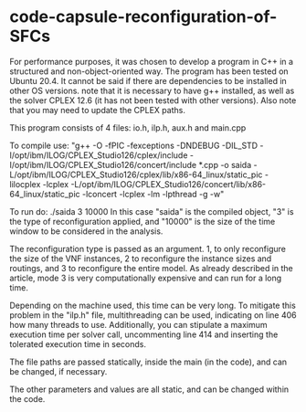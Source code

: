 # code-capsule-reconfiguration-of-SFCs

For performance purposes, it was chosen to develop a program in C++ in a structured and non-object-oriented way.
The program has been tested on Ubuntu 20.4. It cannot be said if there are dependencies to be installed in other OS versions.
note that it is necessary to have g++ installed, as well as the solver CPLEX 12.6 (it has not been tested with other versions). 
Also note that you may need to update the CPLEX paths.

This program consists of 4 files: io.h, ilp.h, aux.h and main.cpp

To compile use: "g++ -O -fPIC -fexceptions -DNDEBUG -DIL_STD -I/opt/ibm/ILOG/CPLEX_Studio126/cplex/include -I/opt/ibm/ILOG/CPLEX_Studio126/concert/include *.cpp -o saida -L/opt/ibm/ILOG/CPLEX_Studio126/cplex/lib/x86-64_linux/static_pic -lilocplex -lcplex -L/opt/ibm/ILOG/CPLEX_Studio126/concert/lib/x86-64_linux/static_pic -lconcert -lcplex -lm -lpthread -g -w"

To run do: ./saida 3 10000 
In this case "saida" is the compiled object, "3" is the type of reconfiguration applied, and "10000" is the size of the time window to be considered in the analysis.

The reconfiguration type is passed as an argument. 1, to only reconfigure the size of the VNF instances, 2 to reconfigure the instance sizes and routings, and 3 to reconfigure the entire model. As already described in the article, mode 3 is very computationally expensive and can run for a long time.

Depending on the machine used, this time can be very long. To mitigate this problem in the "ilp.h" file, multithreading can be used, indicating on line 406 how many threads to use. Additionally, you can stipulate a maximum execution time per solver call, uncommenting line 414 and inserting the tolerated execution time in seconds.

The file paths are passed statically, inside the main (in the code), and can be changed, if necessary.

The other parameters and values are all static, and can be changed within the code.
